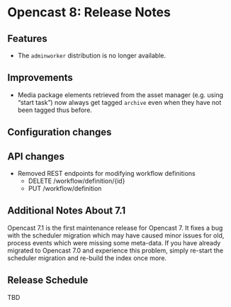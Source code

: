 Opencast 8: Release Notes
=========================

Features
--------

- The `adminworker` distribution is no longer available.

Improvements
------------

- Media package elements retrieved from the asset manager (e.g. using “start task”) now always get tagged `archive` even
  when they have not been tagged thus before.


Configuration changes
---------------------


API changes
-----------

- Removed REST endpoints for modifying workflow definitions
    - DELETE /workflow/definition/{id}
    - PUT /workflow/definition


Additional Notes About 7.1
--------------------------

Opencast 7.1 is the first maintenance release for Opencast 7. It fixes a bug with the scheduler migration which may have
caused minor issues for old, process events which were missing some meta-data. If you have already migrated to Opencast
7.0 and experience this problem, simply re-start the scheduler migration and re-build the index once more.

Release Schedule
----------------

TBD
